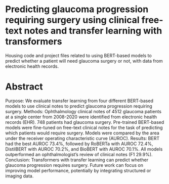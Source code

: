 # Predicting glaucoma progression requiring surgery using clinical free-text notes and transfer learning with transformers
Housing code and project files related to using BERT-based models to predict whether a patient will need glaucoma surgery or not, with data from electronic health records.

# Abstract 
Purpose: We evaluate transfer learning from four different BERT-based models to use clinical notes to predict glaucoma progression requiring surgery.
Methods: Ophthalmology clinical notes of 4512 glaucoma patients at a single center from 2008-2020 were identified from electronic health records (EHR). 748 patients had glaucoma surgery. Pre-trained BERT-based models were fine-tuned on free-text clinical notes for the task of predicting which patients would require surgery. Models were compared by the area under the receiver operating characteristic curve (AUROC).
Results: BERT had the best AUROC 73.4%, followed by RoBERTa with AUROC 72.4%, DistilBERT with AUROC 70.2%, and BioBERT with AUROC 70.1%. All models outperformed an ophthalmologist’s review of clinical notes (F1 29.9%).
Conclusion: Transformers with transfer learning can predict whether glaucoma progression requires surgery. Future work can focus on improving model performance, potentially by integrating structured or imaging data. 

